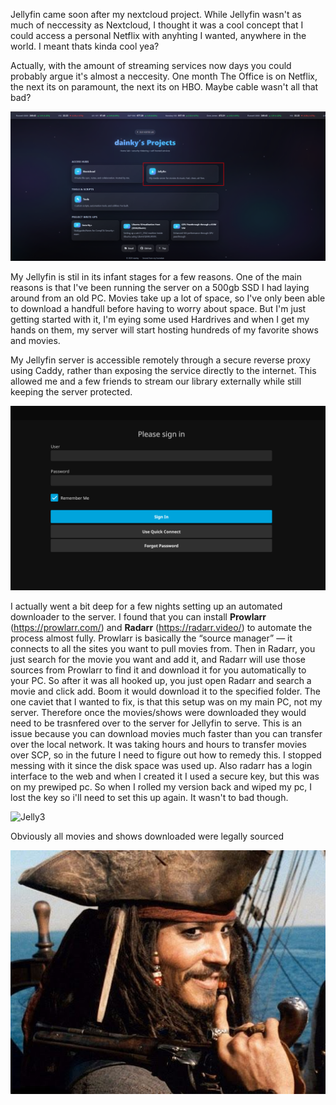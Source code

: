 Jellyfin came soon after my nextcloud project. While Jellyfin wasn't as much of neccessity as Nextcloud, I thought it was a cool concept that I could access a personal Netflix with anyhting I wanted, anywhere in the world. I meant thats kinda cool yea? 

Actually, with the amount of streaming services now days you could probably argue it's almost a neccesity. One month The Office is on Netflix, the next its on paramount, the next its on HBO. Maybe cable wasn't all that bad?

![Jelly1](Photos/Jelly1.png)

My Jellyfin is stil in its infant stages for a few reasons. One of the main reasons is that I've been running the server on a 500gb SSD I had laying around from an old PC. Movies take up a lot of space, so I've only been able to download a handfull before having to worry about space. But I'm just getting started with it, I'm eying some used Hardrives and when I get my hands on them, my server will start hosting hundreds of my favorite shows and movies. 

My Jellyfin server is accessible remotely through a secure reverse proxy using Caddy, rather than exposing the service directly to the internet. This allowed me and a few friends to stream our library externally while still keeping the server protected.

![Jelly12](Photos/Jelly2.png)

I actually went a bit deep for a few nights setting up an automated downloader to the server. I found that you can install **Prowlarr** (https://prowlarr.com/) and **Radarr** (https://radarr.video/) to automate the process almost fully. Prowlarr is basically the “source manager” — it connects to all the sites you want to pull movies from. Then in Radarr, you just search for the movie you want and add it, and Radarr will use those sources from Prowlarr to find it and download it for you automatically to your PC. So after it was all hooked up, you just open Radarr and search a movie and click add. Boom it would download it to the specified folder. The one caviet that I wanted to fix, is that this setup was on my main PC, not my server. Therefore once the movies/shows were downloaded they would need to be trasnfered over to the server for Jellyfin to serve. This is an issue because you can download movies much faster than you can transfer over the local network. It was taking hours and hours to transfer movies over SCP, so in the future I need to figure out how to remedy this. I stopped messing with it since the disk space was used up. Also radarr has a login interface to the web and when I created it I used a secure key, but this was on my prewiped pc. So when I rolled my version back and wiped my pc, I lost the key so i'll need to set this up again. It wasn't to bad though. 


![Jelly3](Photos/Jelly3.png)


Obviously all movies and shows downloaded were legally sourced 


![sparrow](Photos/sparrow.jpg)

